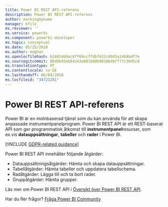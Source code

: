 ```yaml
---
title: Power BI REST API-referens
description: Power BI REST API-referens
author: markingmyname
manager: kfile
ms.reviewer: ''
ms.service: powerbi
ms.component: powerbi-developer
ms.topic: conceptual
ms.date: 05/25/2018
ms.author: maghan
ms.openlocfilehash: b2403ab9ac8ff69ccffdbf631cd0d5a14b9bdf7e
ms.sourcegitcommit: 80d6b45eb84243e801b60b9038b9bff77c30d5c8
ms.translationtype: HT
ms.contentlocale: sv-SE
ms.lasthandoff: 06/04/2018
ms.locfileid: "34721281"
---
```

# <a name="power-bi-rest-api-reference"></a>Power BI REST API-referens
Power BI är en molnbaserad tjänst som du kan använda för att skapa anpassade instrumentpanelprogram. Power BI REST API är ett REST-baserat API som ger programmatisk åtkomst till **instrumentpanel**resurser, som ex.vis **datauppsättningar**, **tabeller** och **rader** i Power BI.

[!INCLUDE [GDPR-related guidance](../includes/gdpr-hybrid-note.md)]

Power BI REST API innehåller följande åtgärder:

* Datauppsättningsåtgärder: Hämta och skapa datauppsättningar.
* Tabellåtgärder: Hämta tabeller och uppdatera tabellschema.
* Radåtgärder: Lägga till och ta bort rader.
* Gruppåtgärder: Hämta grupper.

Läs mer om Power BI REST API i [Översikt över Power BI REST API](https://msdn.microsoft.com/library/dn877544.aspx).

Har du fler frågor? [Fråga Power BI Community](http://community.powerbi.com/)

